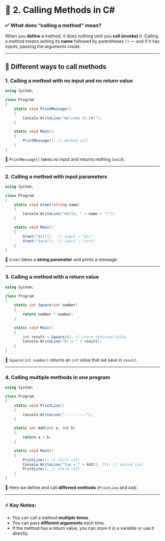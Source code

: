 # 📌 2. Calling Methods in C\#

### ✅ What does “calling a method” mean?

When you **define** a method, it does nothing until you **call (invoke)** it.
Calling a method means writing its **name** followed by parentheses `()` — and if it has inputs, passing the arguments inside.

---

## 📌 Different ways to call methods

### 1. **Calling a method with no input and no return value**

```csharp
using System;

class Program
{
    static void PrintMessage()
    {
        Console.WriteLine("Welcome to C#!");
    }

    static void Main()
    {
        PrintMessage(); // method call
    }
}
```

🔹 `PrintMessage()` takes no input and returns nothing (`void`).

---

### 2. **Calling a method with input parameters**

```csharp
using System;

class Program
{
    static void Greet(string name)
    {
        Console.WriteLine("Hello, " + name + "!");
    }

    static void Main()
    {
        Greet("Ali");   // input → "Ali"
        Greet("Sara");  // input → "Sara"
    }
}
```

🔹 `Greet` takes a **string parameter** and prints a message.

---

### 3. **Calling a method with a return value**

```csharp
using System;

class Program
{
    static int Square(int number)
    {
        return number * number;
    }

    static void Main()
    {
        int result = Square(6); // store returned value
        Console.WriteLine("6² = " + result);
    }
}
```

🔹 `Square(int number)` returns an `int` value that we save in `result`.

---

### 4. **Calling multiple methods in one program**

```csharp
using System;

class Program
{
    static void PrintLine()
    {
        Console.WriteLine("----------");
    }

    static int Add(int a, int b)
    {
        return a + b;
    }

    static void Main()
    {
        PrintLine(); // first call
        Console.WriteLine("Sum = " + Add(5, 7)); // second call
        PrintLine(); // third call
    }
}
```

🔹 Here we define and call **different methods** (`PrintLine` and `Add`).

---

### ⚡ Key Notes:

* You can call a method **multiple times**.
* You can pass **different arguments** each time.
* If the method has a return value, you can store it in a variable or use it directly.
